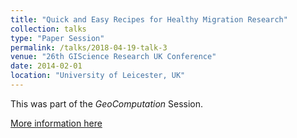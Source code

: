 ```yaml
---
title: "Quick and Easy Recipes for Healthy Migration Research"
collection: talks
type: "Paper Session"
permalink: /talks/2018-04-19-talk-3
venue: "26th GIScience Research UK Conference"
date: 2014-02-01
location: "University of Leicester, UK"
---
```

This was part of the *GeoComputation* Session.

[More information here](http://leicester.gisruk.org/programme/)

